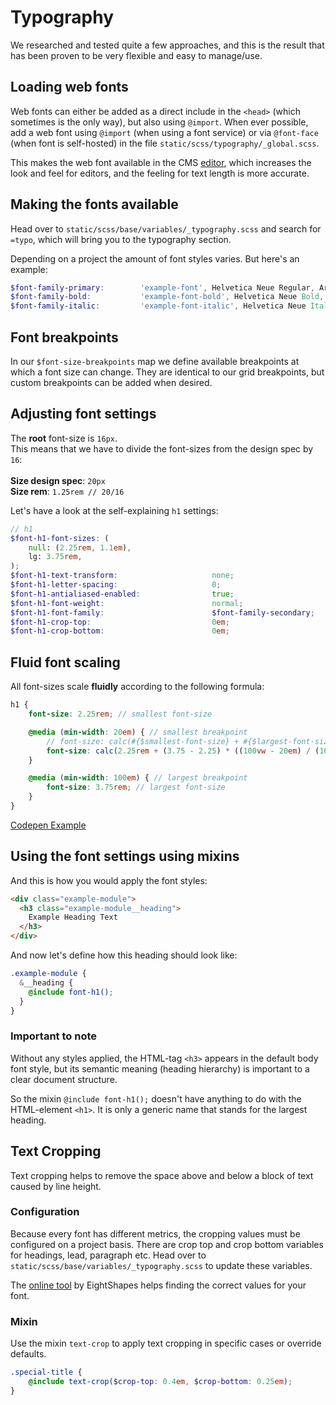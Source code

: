 # Typography

We researched and tested quite a few approaches, and this is the result that has been proven to be very flexible and easy to manage/use.

## Loading web fonts

Web fonts can either be added as a direct include in the `<head>` (which sometimes is the only way), but also using `@import`. When ever possible, add a web font using `@import` (when using a font service) or via `@font-face` (when font is self-hosted) in the file `static/scss/typography/_global.scss`.

This makes the web font available in the CMS [editor](../modules/editor.md), which increases the look and feel for editors, and the feeling for text length is more accurate.

## Making the fonts available

Head over to `static/scss/base/variables/_typography.scss` and search for `=typo`, which will bring you to the typography section.

Depending on a project the amount of font styles varies. But here's an example:

```SCSS
$font-family-primary:        'example-font', Helvetica Neue Regular, Arial, sans-serif;
$font-family-bold:           'example-font-bold', Helvetica Neue Bold, Arial, sans-serif;
$font-family-italic:         'example-font-italic', Helvetica Neue Italic, Arial, sans-serif;
```

## Font breakpoints

In our `$font-size-breakpoints` map we define available breakpoints at which a font size can change. They are identical to our grid breakpoints, but custom breakpoints can be added when desired.

## Adjusting font settings

The **root** font-size is `16px`.<br> This means that we have to divide the font-sizes from the design spec by `16`:<br><br>
**Size design spec**:    `20px`<br>
**Size rem**:            `1.25rem // 20/16`<br>

Let's have a look at the self-explaining `h1` settings:

```SCSS
// h1
$font-h1-font-sizes: (
    null: (2.25rem, 1.1em),
    lg: 3.75rem,
);
$font-h1-text-transform:                     none;
$font-h1-letter-spacing:                     0;
$font-h1-antialiased-enabled:                true;
$font-h1-font-weight:                        normal;
$font-h1-font-family:                        $font-family-secondary;
$font-h1-crop-top:                           0em;
$font-h1-crop-bottom:                        0em;
```

## Fluid font scaling

All font-sizes scale **fluidly** according to the following formula:

```SCSS
h1 {
    font-size: 2.25rem; // smallest font-size

    @media (min-width: 20em) { // smallest breakpoint
        // font-size: calc(#{$smallest-font-size} + #{$largest-font-size - $smallest-font-size} * (100vw - #{$smallest-breakpoint}) / #{$largest-breakpoint} - #{$smallest-breakpoint});
        font-size: calc(2.25rem + (3.75 - 2.25) * ((100vw - 20em) / (100 - 20)));
    }

    @media (min-width: 100em) { // largest breakpoint
        font-size: 3.75rem; // largest font-size
    }
}
```

[Codepen Example](https://codepen.io/depone/pen/pEbOVm)

## Using the font settings using <strong>mixins</strong>

And this is how you would apply the font styles:

```HTML
<div class="example-module">
  <h3 class="example-module__heading">
    Example Heading Text
  </h3>
</div>
```

And now let's define how this heading should look like:

```SCSS
.example-module {
  &__heading {
    @include font-h1();
  }
}
```

### Important to note

Without any styles applied, the HTML-tag `<h3>` appears in the default body font style, but its semantic meaning (heading hierarchy) is important to a clear document structure.

So the mixin `@include font-h1();` doesn't have anything to do with the HTML-element `<h1>`. It is only a generic name that stands for the largest heading.

## Text Cropping

Text cropping helps to remove the space above and below a block of text caused by line height.

### Configuration

Because every font has different metrics, the cropping values must be configured on a project basis.
There are crop top and crop bottom variables for headings, lead, paragraph etc. Head over to `static/scss/base/variables/_typography.scss` to update these variables.

The [online tool](http://text-crop.eightshapes.com/) by EightShapes helps finding the correct values for your font.

### Mixin

Use the mixin `text-crop` to apply text cropping in specific cases or override defaults.

```SCSS
.special-title {
    @include text-crop($crop-top: 0.4em, $crop-bottom: 0.25em);
}
```
